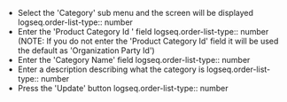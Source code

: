 - Select the 'Category' sub menu and the screen will be displayed
  logseq.order-list-type:: number
- Enter the 'Product Category Id ' field
  logseq.order-list-type:: number
  (NOTE: If you do not enter the 'Product Category Id' field it will be used the default as 'Organization Party Id')
- Enter the 'Category Name' field
  logseq.order-list-type:: number
- Enter a description describing what the category is
  logseq.order-list-type:: number
- Press the 'Update' button
  logseq.order-list-type:: number